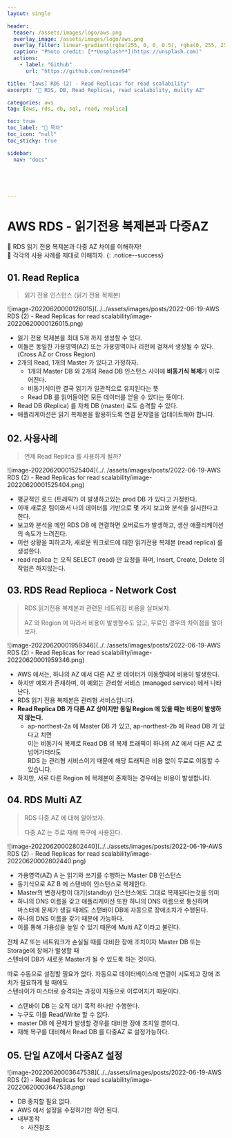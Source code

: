 ```yaml
---
layout: single

header:
  teaser: /assets/images/logo/aws.png
  overlay_image: /assets/images/logo/aws.png
  overlay_filter: linear-gradient(rgba(255, 0, 0, 0.5), rgba(0, 255, 255, 0.5))
  caption: "Photo credit: [**Unsplash**](https://unsplash.com)"
  actions:
    - label: "Github"
      url: "https://github.com/renine94"

title: "[aws] RDS (2) - Read Replicas for read scalability"
excerpt: "🚀 RDS, DB, Read Replicas, read scalability, mulity AZ"

categories: aws
tag: [aws, rds, db, sql, read, replica]

toc: true
toc_label: "📕 목차"
toc_icon: "null"
toc_sticky: true

sidebar:
  nav: "docs"





---
```


# AWS RDS - 읽기전용 복제본과 다중AZ

🚀 RDS 읽기 전용 복제본과 다중 AZ 차이를 이해하자!<br>🚀 각각의 사용 사례를 제대로 이해하자.
{: .notice--success}



## 01. Read Replica

> 읽기 전용 인스턴스 (읽기 전용 복제본)

![image-20220620000126015](../../assets/images/posts/2022-06-19-AWS RDS (2) - Read Replicas for read scalability/image-20220620000126015.png)



- 읽기 전용 복제본을 최대 5개 까지 생성할 수 있다.
- 이들은 동일한 가용영역(AZ) 또는 가용영역이나 리전에 걸쳐서 생성될 수 있다. (Cross AZ or Cross Region)
- 2개의 Read, 1개의 Master 가 있다고 가정하자.
  - 1개의 Master DB 와 2개의 Read DB 인스턴스 사이에 **비동기식 복제**가 이루어진다.
  - 비동기식이란 결국 읽기가 일관적으로 유지된다는 뜻
  - Read DB 를 읽어들이면 모든 데이터를 얻을 수 있다는 뜻이다.
- Read DB (Replica) 를 자체 DB (master) 로도 승격할 수 있다.
- 애플리케이션은 읽기 복제본을 활용하도록 연결 문자열을 업데이트해야 합니다.



## 02. 사용사례

> 언제 Read Replica 를 사용하게 될까?

![image-20220620001525404](../../assets/images/posts/2022-06-19-AWS RDS (2) - Read Replicas for read scalability/image-20220620001525404.png)

- 평균적인 로드 (트래픽?) 이 발생하고있는 prod DB 가 있다고 가정한다.
- 이때 새로운 팀이와서 나의 데이터를 기반으로 몇 가지 보고와 분석을 실시한다고 한다.
- 보고와 분석을 메인 RDS DB 에 연결하면 오버로드가 발생하고, 생산 애플리케이션의 속도가 느려진다.
- 이런 상황을 피하고자, 새로운 워크로드에 대한 읽기전용 복제본 (read replica) 를 생성한다.
- read replica 는 오직 SELECT (read) 만 요청을 하며, Insert, Create, Delete 의 작업은 하지않는다.



## 03. RDS Read Replioca - Network Cost

> RDS 읽기전용 복제본과 관련된 네트워킹 비용을 살펴보자.
>
> AZ 와 Region 에 따라서 비용이 발생할수도 있고, 무료인 경우의 차이점을 알아보자.

![image-20220620001959346](../../assets/images/posts/2022-06-19-AWS RDS (2) - Read Replicas for read scalability/image-20220620001959346.png)



- AWS 에서는, 하나의 AZ 에서 다른 AZ 로 데이터가 이동할때에 비용이 발생한다.
- 하지만 예외가 존재하며, 이 예외는 관리형 서비스 (managed service) 에서 나타난다.
- RDS 읽기 전용 복제본은 관리형 서비스입니다.
- **Read Replica DB 가 다른 AZ 상이지만 동일 Region 에 있을 때는 비용이 발생하지 않는다.**
  - ap-northest-2a 에 Master DB 가 있고, ap-northest-2b 에 Read DB 가 있다고 치면<br>이는 비동기식 복제로 Read DB 의 복제 트래픽이 하나의 AZ 에서 다른 AZ 로 넘어가더라도<br>RDS 는 관리형 서비스이기 때문에 해당 트래픽은 비용 없이 무료로 이동할 수 있습니다.
- 하지만, 서로 다른 Region 에 복제본이 존재하는 경우에는 비용이 발생합니다.



## 04. RDS Multi AZ

> RDS 다중 AZ 에 대해 알아보자.
>
> 다중 AZ 는 주로 재해 복구에 사용된다.

![image-20220620002802440](../../assets/images/posts/2022-06-19-AWS RDS (2) - Read Replicas for read scalability/image-20220620002802440.png)

- 가용영역(AZ) A 는 읽기와 쓰기를 수행하는 Master DB 인스턴스
- 동기식으로 AZ B 에 스탠바이 인스턴스로 복제한다.
- Master의 변경사항이 대기(standby) 인스턴스에도 그대로 복제된다는것을 의미
- 하나의 DNS 이름을 갖고 애플리케이션 또한 하나의 DNS 이름으로 통신하며<br>마스터에 문제가 생길 때에도 스탠바이 DB에 자동으로 장애조치가 수행된다.
- 하나의 DNS 이름을 갖기 때문에 가능하다.
- 이를 통해 가용성을 높일 수 있기 때문에 Multi AZ 이라고 불린다.

전체 AZ 또는 네트워크가 손실될 때를 대비한 장애 조치이자 Master DB 또는 Storage에 장애가 발생할 때<br>스탠바이 DB가 새로운 Master가 될 수 있도록 하는 것이다.

따로 수동으로 설정할 필요가 없다. 자동으로 데이터베이스에 연결이 시도되고 장애 조치가 필요하게 될 때에도<br>스탠바이가 마스터로 승격되는 과정이 자동으로 이루어지기 때문이다.

- 스탠바이 DB 는 오직 대기 목적 하나만 수행한다.
- 누구도 이를 Read/Write 할 수 없다.
- master DB 에 문제가 발생할 경우를 대비한 장애 조치일 뿐이다.
- 재해 복구를 대비해서 Read DB 를 다중AZ 로 설정가능하다.



## 05. 단일 AZ에서 다중AZ 설정

![image-20220620003647538](../../assets/images/posts/2022-06-19-AWS RDS (2) - Read Replicas for read scalability/image-20220620003647538.png)

- DB 중지할 필요 없다.
- AWS 에서 설정을 수정하기만 하면 된다.
- 내부동작
  - 사진참조



